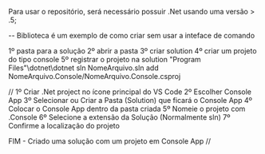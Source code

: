 Para usar o repositório, será necessário possuir .Net usando uma versão > .5;

-- Biblioteca é um exemplo de como criar sem usar a inteface de comando

1º pasta para a solução
2º abrir a pasta
3º criar solution
4º criar um projeto do tipo console
5º registrar o projeto na solution
    \"Program Files"\dotnet\dotnet sln NomeArquivo.sln add NomeArquivo.Console/NomeArquivo.Console.csproj


// 
1º Criar .Net project no ícone principal do VS Code
2º Escolher Console App
3º Selecionar ou Criar a Pasta (Solution) que ficará o Console App
4º Colocar o Console App dentro da pasta criada
5º Nomeie o projeto com .Console
6º Selecione a extensão da Solução (Normalmente sln)
7º Confirme a localização do projeto

FIM - Criado uma solução com um projeto em Console App
//
